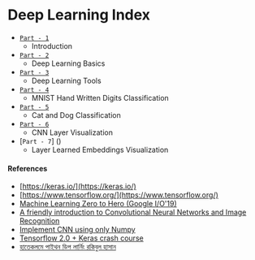 # Deep Learning Index
- [`Part - 1`](https://github.com/lab-semantics/Deep-Learning-Guide/blob/master/DL_intro/00_introduction.ipynb)
  - Introduction
- [`Part - 2`](https://github.com/lab-semantics/Deep-Learning-Guide/blob/master/DL_intro/01_deep_learning_basics.ipynb)
  - Deep Learning Basics
- [`Part - 3`](https://github.com/lab-semantics/Deep-Learning-Guide/blob/master/DL_intro/02_deep_learning_tools.ipynb)
  - Deep Learning Tools
- [`Part - 4`](https://github.com/lab-semantics/Deep-Learning-Guide/blob/master/DL_intro/mnist_digits_clf)
  - MNIST Hand Written Digits Classification
- [`Part - 5`](https://github.com/lab-semantics/Deep-Learning-Guide/blob/master/DL_intro/cat_vs_dog-clf)
  - Cat and Dog Classification
- [`Part - 6`](https://github.com/lab-semantics/Deep-Learning-Guide/blob/master/DL_intro/cnn_layer_viz)
  - CNN Layer Visualization
- [`Part - 7`] ()
  - Layer Learned Embeddings Visualization
  
#### References
- [https://keras.io/](https://keras.io/)
- [https://www.tensorflow.org/](https://www.tensorflow.org/)
- [Machine Learning Zero to Hero (Google I/O'19)](https://youtu.be/VwVg9jCtqaU?list=PLQY2H8rRoyvy2_vtWvCpQWM9GJXNTa5rV)
- [A friendly introduction to Convolutional Neural Networks and Image Recognition](https://www.youtube.com/watch?v=2-Ol7ZB0MmU)
- [Implement CNN using only Numpy](https://victorzhou.com/blog/intro-to-cnns-part-1/)
- [Tensorflow 2.0 + Keras crash course](https://colab.research.google.com/drive/1UCJt8EYjlzCs1H1d1X0iDGYJsHKwu-NO#scrollTo=YRFwVySi3biu)
- [হাতেকলমে পাইথন ডিপ লার্নিং রকিবুল হাসান](https://rakibul-hassan.gitbook.io/deep-learning/)
